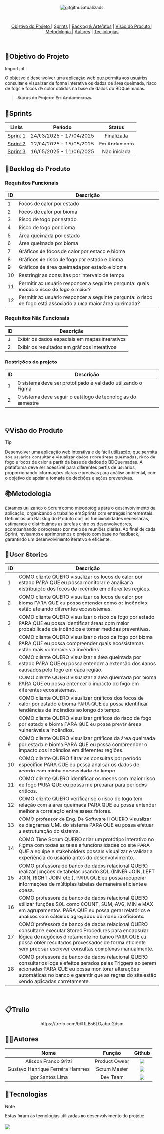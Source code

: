 <p align="center">
  <img src="https://github.com/user-attachments/assets/da2c22a6-1fee-4c20-8ffc-9aa337d1a9ea" alt="gifgithubatualizado">
</p>

<br>

  

<p align="center">
  <a href="#objetivo">Objetivo do Projeto </a>  |
  <a href="#sprints">Sprints</a>  |
  <a href="#backlogArtefatos">Backlog & Artefatos</a>  |
  <a href="#visão">Visão do Produto </a>  |
  <a href="#metodologia">Metodologia </a>  |
  <a href="#autores">Autores</a>  |
  <a href="#tecnologias">Tecnologias </a>  
</p>

</br>

<span id="objetivo">
  
## 📌Objetivo do Projeto
> [!IMPORTANT]
> O objetivo é desenvolver uma aplicação web que permita aos usuários consultar e visualizar de forma interativa os dados de área queimada, risco de fogo e focos de color obtidos na base de dados do BDQueimadas.

> **Status do Projeto: Em Andamento🔜**

<span id="sprints">

## 📅Sprints 

| Links | Período | Status |
|:-----:|:----------:|:---------:|
| [Sprint 1](https://github.com/octacodeteam/ABP2/tree/sprint-1) | 24/03/2025 - 17/04/2025 | Finalizada |
| [Sprint 2](https://github.com/octacodeteam/ABP2/tree/sprint-2) | 22/04/2025 - 15/05/2025 | Em Andamento |  
| [Sprint 3](https://github.com/octacodeteam/ABP2/tree/sprint-3) | 16/05/2025 - 11/06/2025 | Não iniciada | 

<span id="backlogArtefatos">
  
## 🌲Backlog do Produto
<p align="center">

### Requisitos Funcionais

| ID        | Descrição                                                                  |
|-----------|----------------------------------------------------------------------------|
| 1     | Focos de calor por estado                                                         |
| 2     | Focos de calor por bioma                                                         |
| 3     | Risco de fogo por estado                                                         |
| 4     | Risco de fogo por bioma                                                         |
| 5     | Área queimada por estado                                                         |
| 6     | Área queimada por bioma                                                         |
| 7     | Gráficos de focos de calor por estado e bioma                                                         |
| 8     | Gráficos de risco de fogo por estado e bioma                                                         |
| 9     | Gráficos de área queimada por estado e bioma                                                         |
| 10    | Restringir as consultas por intervalo de tempo                                                         |
| 11    | Permitir ao usuário responder a seguinte pergunta: quais meses o risco de fogo é maior?                                                         |
| 12    | Permitir ao usuário responder a seguinte pergunta: o risco de fogo está associado a uma maior área queimada?                                                         |

### Requisitos Não Funcionais

| ID        | Descrição                                                                  |
|-----------|----------------------------------------------------------------------------|
| 1    | Exibir os dados espaciais em mapas interativos                                                         |
| 2    | Exibir os resultados em gráficos interativos                                                         |

### Restrições do projeto

| ID        | Descrição                                                                  |
|-----------|----------------------------------------------------------------------------|
| 1    | O sistema deve ser prototipado e validado utilizando o Figma                                                         |
| 2    | O sistema deve seguir o catálogo de tecnologias do semestre                                                         |

<br>

<span id="visão">
  
## 💡Visão do Produto
> [!TIP]
> Desenvolver uma aplicação web interativa e de fácil utilização, que permita aos usuários consultar e visualizar dados sobre áreas queimadas, risco de fogo e focos de calor a partir da base de dados do BDQueimadas. A plataforma deve ser acessível para diferentes perfis de usuários, proporcionando informações claras e precisas para análise ambiental, com o objetivo de apoiar a tomada de decisões e ações preventivas.
<span id="metodologia">
  
## 📚Metodologia
Estamos utilizando o Scrum como metodologia para o desenvolvimento da aplicação, organizando o trabalho em Sprints com entregas incrementais. Definimos um Backlog do Produto com as funcionalidades necessárias, estimamos e distribuímos as tarefas entre os desenvolvedores, acompanhando o progresso por meio de reuniões diárias. Ao final de cada Sprint, revisamos e aprimoramos o projeto com base no feedback, garantindo um desenvolvimento iterativo e eficiente.

<span id="tecnologias">
  
## 👥User Stories

| ID        | Descrição                                                                  |
|-----------|----------------------------------------------------------------------------|
| 1 | COMO cliente QUERO visualizar os focos de calor por estado PARA QUE eu possa monitorar e analisar a distribuição dos focos de incêndio em diferentes regiões.                               |
| 2 | COMO cliente QUERO visualizar os focos de calor por bioma PARA QUE eu possa entender como os incêndios estão afetando diferentes ecossistemas.                               |
| 3 | COMO cliente QUERO visualizar o risco de fogo por estado PARA QUE eu possa identificar áreas com maior probabilidade de incêndios e tomar medidas preventivas.   |
| 4     | COMO cliente QUERO visualizar o risco de fogo por bioma PARA QUE eu possa compreender quais ecossistemas estão mais vulneráveis a incêndios.                               |
| 5     | COMO cliente QUERO visualizar a área queimada por estado PARA QUE eu possa entender a extensão dos danos causados pelo fogo em cada região.                               |
| 6     | COMO cliente QUERO visualizar a área queimada por bioma PARA QUE eu possa entender o impacto do fogo em diferentes ecossistemas.                                |
| 7     | COMO cliente QUERO visualizar gráficos dos focos de calor por estado e bioma PARA QUE eu possa identificar tendências de incêndios ao longo do tempo.                               |
| 8     | COMO cliente QUERO visualizar gráficos do risco de fogo por estado e bioma PARA QUE eu possa prever áreas vulneráveis a incêndios.                               |
| 9     | COMO cliente QUERO visualizar gráficos da área queimada por estado e bioma PARA QUE eu possa compreender o impacto dos incêndios em diferentes regiões.                               |
| 10    | COMO cliente QUERO filtrar as consultas por período específico PARA QUE eu possa analisar os dados de acordo com minha necessidade de tempo.                               |
| 11    | COMO cliente QUERO identificar os meses com maior risco de fogo PARA QUE eu possa me preparar para períodos críticos.                              |
| 12    | COMO cliente QUERO verificar se o risco de fogo tem relação com a área queimada PARA QUE eu possa entender melhor a correlação entre esses fatores.                               |
| 13 | COMO professor de Eng. De Software II QUERO visualizar os diagramas UML do sistema PARA QUE eu possa efetuar a estruturação do sistema.  |
| 14 | COMO Time Scrum QUERO criar um protótipo interativo no Figma com todas as telas e funcionalidades do site PARA QUE a equipe e stakeholders possam visualizar e validar a experiência do usuário antes do desenvolvimento.  |
| 15 | COMO professora de banco de dados relacional QUERO realizar junções de tabelas usando SQL (INNER JOIN, LEFT JOIN, RIGHT JOIN, etc.), PARA QUE eu possa recuperar informações de múltiplas tabelas de maneira eficiente e coesa.  |
| 16 | COMO professora de banco de dados relacional QUERO utilizar funções SQL como COUNT, SUM, AVG, MIN e MAX em agrupamentos, PARA QUE eu possa gerar relatórios e análises com cálculos agregados de maneira eficiente.   |
| 17 | COMO professora de banco de dados relacional QUERO consultar e executar Stored Procedures para encapsular lógica de negócios diretamente no banco PARA QUE eu possa obter resultados processados de forma eficiente sem precisar escrever consultas complexas manualmente.  |
| 18 | COMO professora de banco de dados relacional QUERO consultar os logs e efeitos gerados pelas Triggers ao serem acionadas PARA QUE eu possa monitorar alterações automáticas no banco e garantir que as regras do site estão sendo aplicadas corretamente.  |

<br>  

## 📋Trello
<p align="center">
https://trello.com/b/KfLBs6LO/abp-2dsm<br>

## 👨‍💻**Autores** 

|      Nome      |    Função       |                            Github                             |
| :--------------: | :-----------: | :----------------------------------------------------------: |
|  Alisson Franco Gritti  | Product Owner | <a href="https://github.com/alissonfatec"><img src="https://img.shields.io/badge/GitHub-100000?style=for-the-badge&logo=github&logoColor=white"></a> |
|  Gustavo Henrique Ferreira Hammes  | Scrum Master | <a href="https://github.com/GustavoHammes"><img src="https://img.shields.io/badge/GitHub-100000?style=for-the-badge&logo=github&logoColor=white"></a> |
|  Igor Santos Lima  | Dev Team | <a href="https://github.com/IgorSantosL"><img src="https://img.shields.io/badge/GitHub-100000?style=for-the-badge&logo=github&logoColor=white"></a> |

<span id="tecnologias">
  
## 🔌**Tecnologias**
> [!NOTE]
> Estas foram as tecnologias utilizadas no desenvolvimento do projeto:

<h4 align="left">
 <img src="https://skillicons.dev/icons?i=html,css,react,figma,vscode,js,ts,postgres,mysql,git,github&perline=14">
</h4>
<br>
